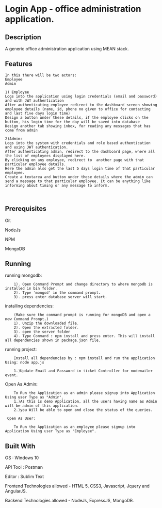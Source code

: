 # Login App - office administration application.


## Description
A generic office administration application using MEAN stack.


## Features

```
In this there will be two actors:
Employee
Admin

1) Employee
Logs into the application using login credentials (email and password) and with JWT authentication
After authenticating employee redirect to the dashboard screen showing employee details (name, id, phone no given to office for contacting and last five days login time)
Design a button under these details, if the employee clicks on the button, his login time for the day will be saved into database
Design another tab showing inbox, for reading any messages that has come from admin

2)Admin:
Logs into the system with credentials and role based authentication and using JWT authentication.
After authenticating admin, redirect to the dashboard page, where all the list of employees displayed here.
By clicking on any employee, redirect to  another page with that particular employee details.
Here the admin also get the last 5 days login time of that particular employee.
Create a textarea and button under these details where the admin can send a message to that particular employee. It can be anything like informing about timing or any message to inform.

 
 ```

## Prerequisites

Git

NodeJs

NPM

MongoDB

## Running

  running mongodb:
```
    1). Open Command Prompt and change directory to where mongodb is installed in bin folder.
    2). Type 'mongod' in the command prompt.
    3). press enter database server will start.
```
  installing dependencies:
```
    (Make sure the command prompt is running for mongoDB and open a new Command Prompt.)
    1). Unzip the downloaded file.
    2). Open the extracted folder.
    3). open the server folder 
    4). Type Command : npm install and press enter. This will install all dependencies shown in package.json file.
```
  running project:
```
    Install all dependencies by : npm install and run the application Using: node app.js

    1.)Update Email and Password in ticket Controller for nodemailer event.
```
 Open As Admin:
```
    To Run the Application as an admin please signup into Application Using user Type as "Admin".
    1.)As this is demo Application, all the users having name as Admin will be admin of this application.
    2.)you Will be able to open and close the status of the queries.
```    
     Open As User:
```
    To Run the Application as an employee please signup into Application Using user Type as "Employee".
```
    
## Built With

OS : Windows 10

API Tool : Postman

Editor : Sublim Text

Frontend Technologies allowed - HTML 5, CSS3, Javascript, Jquery and AngularJS.

Backend Technologies allowed - NodeJs, ExpressJS, MongoDB.
